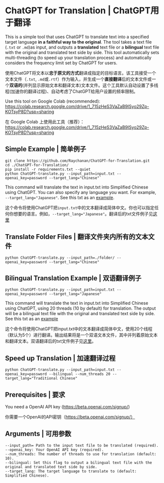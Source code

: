 # ChatGPT for Translation | ChatGPT用于翻译
This is a simple tool that uses ChatGPT to translate text into a specified target language **in a faithful way to the original**. The tool takes a text file (`.txt` or `.md`)as input, and outputs a **translated** text file or a **bilingual** text file with the original and translated text side by side. This tool automatically sets multi-threading (to speed up your translation process) and automatically considers the frequency limit set by ChatGPT for users.

使用ChatGPT将文本以**忠于原文的方式**翻译成指定的目标语言。该工具接受一个文本文件（`.txt`, `.md`或`.rtf`）作为输入，并生成一个**直接翻译**后的文本文件或一个**双语的**(并列显示原始文本和翻译文本)文本文件。这个工具默认自动设置了多线程(加速你的翻译过程)、自动考虑了ChatGPT给用户设置的频率限制。

Use this tool on Google Colab (recommended): https://colab.research.google.com/drive/1_715zHeS3VaZaB9ISyo29Zp-KOTsyP8D?usp=sharing

在 Google Colab 上使用此工具（推荐）：https://colab.research.google.com/drive/1_715zHeS3VaZaB9ISyo29Zp-KOTsyP8D?usp=sharing

## Simple Example | 简单例子

```
git clone https://github.com/Raychanan/ChatGPT-for-Translation.git
cd ./ChatGPT-for-Translation/
pip install -r requirements.txt --quiet
python ChatGPT-translate.py --input_path=input.txt --openai_key=password --target_lang="Chinese"`
```

This command will translate the text in input.txt into Simplified Chinese using ChatGPT. You can also specify any language you want. For example, `--target_lang="Japanese"`. See this txt as an [example](input_translated.txt).

这个命令将使用ChatGPT把`input.txt`中的文本翻译成简体中文。你也可以指定任何你想要的语言。例如，`--target_lang="Japanese"`。翻译后的txt文件例子见[这里](input_translated.txt)

## Translate Folder Files | 翻译文件夹内所有的文本文件

`python ChatGPT-translate.py --input_path=./folder/ --openai_key=password --target_lang="Chinese"`


## Bilingual Translation Example | 双语翻译例子

`python ChatGPT-translate.py --input_path=input.txt --openai_key=password --target_lang="Japanese"`


This command will translate the text in input.txt into Simplified Chinese using ChatGPT, using 20 threads (10 by default) for translation. The output will be a bilingual text file with the original and translated text side by side. See this txt as an [example](input_bilingual.txt)

这个命令将使用ChatGPT把input.txt中的文本翻译成简体中文，使用20个线程（默认为5个）进行翻译。输出结果将是一个双语文本文件，其中并列着原始文本和翻译文本。双语翻译后的txt文件例子见[这里](input_bilingual.txt)。


## Speed up Translation | 加速翻译过程

`python ChatGPT-translate.py --input_path=input.txt --openai_key=password --bilingual --num_threads 20 --target_lang="Traditional Chinese"`


## Prerequisites | 要求
You need a OpenAI API key (https://beta.openai.com/signup/)

你需要一个OpenAI的API密钥（https://beta.openai.com/signup/）


## Arguments | 可用参数
```
--input_path= Path to the input text file to be translated (required).
--openai_key: Your OpenAI API key (required).
--num_threads: The number of threads to use for translation (default: 10).
--bilingual: Set this flag to output a bilingual text file with the original and translated text side by side.
--target_lang: The target language to translate to (default: Simplified Chinese).
```

